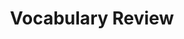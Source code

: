---
title: Vocabulary Review

source:
- title: Common Core Basics
  subject: Social Studies
  chapter: 5
  toc_type: Lesson Review
  toc_number: 5.4
  pages: 202 - 207

vocabulary:
- option: adequate
- option: commercial bank
- option: credit union
- option: Federal Reserve System
- option: fiat money
- option: money supply
- option: savings institution
  
questions:
  - number: 1
    text: A __________ is a nonprofit financial institution that provides financial services to its members.
    choice:
      - option: adequate
      - option: commercial bank
      - option: credit union
      - option: Federal Reserve System
      - option: fiat money
      - option: money supply
      - option: savings institution
    answer: 
      - option: credit union
  - number: 2
    text: Currency that is backed by a government order is called __________.
    choice:
      - option: adequate
      - option: commercial bank
      - option: credit union
      - option: Federal Reserve System
      - option: fiat money
      - option: money supply
      - option: savings institution
    answer: 
      - option: fiat money
  - number: 3
    text: A __________ is a for-profit institution that gives loans to businesses and individuals.
    choice:
      - option: adequate
      - option: commercial bank
      - option: credit union
      - option: Federal Reserve System
      - option: fiat money
      - option: money supply
      - option: savings institution
    answer: 
      - option: commercial bank
  - number: 4
    text: The US central bank. called the __________ helps supervise our banking and financial system.
    choice:
      - option: adequate
      - option: commercial bank
      - option: credit union
      - option: Federal Reserve System
      - option: fiat money
      - option: money supply
      - option: savings institution
    answer: 
      - option: Federal Reserve System
  - number: 5
    text: A savings and loan association is a type of __________ that makes home mortgage loans and personal loans to individuals.
    choice:
      - option: adequate
      - option: commercial bank
      - option: credit union
      - option: Federal Reserve System
      - option: fiat money
      - option: money supply
      - option: savings institution
    answer: 
      - option: savings institution
  - number: 6
    text: The __________ is the amount of money available for use at any one time.
    choice:
      - option: adequate
      - option: commercial bank
      - option: credit union
      - option: Federal Reserve System
      - option: fiat money
      - option: money supply
      - option: savings institution
    answer: 
      - option: money supply

layout: cc_review
---